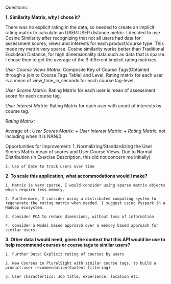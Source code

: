 Questions:

**1. Similarity Matrix, why I chose it?**

There was no explicit rating in the data, so needed to create an implicit rating matrix to calculate an USER:USER
distance metric. I decided to use Cosine Similarity after recognizing that not all users had data for assessment scores,
views and interests for each product/course type. This made my matrix very sparse. Cosine similarity works better than 
Traditional Euclidean Distance, for high dimensionality data such as data that is sparse. I chose then to get the average of the 3 different implicit rating matrixes.

*User Course Views Matrix:* Composite Key of Course Tags(Obtained through a join to Course Tags Table) and Level,  Rating matrix for each user is a mean of view_time_in_seconds for each course tag-level. 

*User Scores Matrix:* Rating Matrix for each user is mean of assessment score for each course tag.

*User Interest Matrix:* Rating Matrix for each user with count of interests by course tag.

*Rating Matrix:* 

Average of : *User Scores Matrix:* + *User Interest Matrix:* + *Rating Matrix:* not including when it is NAN/0

Opportunities for Improvement: 
    1. Normalizing/Standardizing the User Scores Matrix mean of scores and User Course Views.
    Due to Normal Distribution (in Exercise Description, this did not concern me initially)

    2. Use of Date to track users over time 

**2. To scale this application, what accommodations would I make?**

    1. Matrix is very sparse, I would consider using sparse matrix objects which require less memory.
    
    2. Furthermore, I consider using a distributed computing system to regenerate the rating matrix when needed. I suggest using Pyspark in a Hadoop ecosystem.

    3. Consider PCA to reduce dimensions, without loss of information

    4. Consider a Model based approach over a memory based approach for similar users.

**3. Other data I would need, given the context that this API would be use to help recommend courses or course tags to similar users?**

    1. Further Data: Explicit rating of courses by users

    2. New Courses in PluralSight with similar course tags, to build a product:user recommendation(Content filtering)

    3. User charactertics: Job title, experience, location etc.

 


